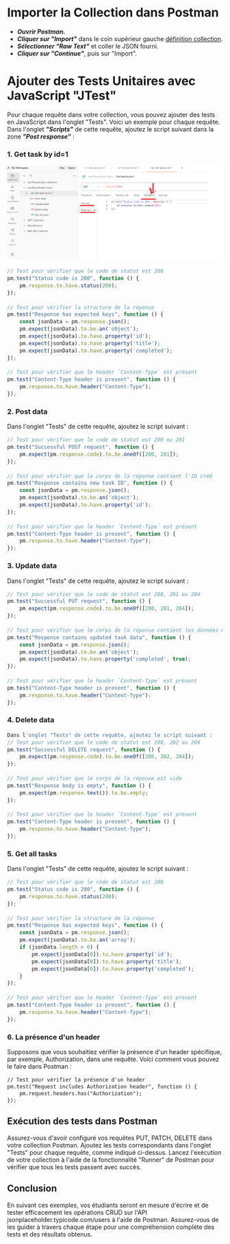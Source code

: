 # Importer la Collection dans Postman

- ***Ouvrir Postman.***
- ***Cliquer sur "Import"*** dans le coin supérieur gauche [définition collection](https://github.com/bejaouibechir/WebApiTestExamples/blob/bejaouibechir-jtest-post-response/JsonPlaceHolder%20tasks.postman_collection.json).
- ***Sélectionner "Raw Text"*** et coller le JSON fourni.
- ***Cliquer sur "Continue"***, puis sur "Import".

# Ajouter des Tests Unitaires avec JavaScript "JTest"

Pour chaque requête dans votre collection, vous pouvez ajouter des tests en JavaScript dans l'onglet "Tests". Voici un exemple pour chaque requête.
Dans l'onglet ***"Scripts"*** de cette requête, ajoutez le script suivant dans la zone ***"Post response"*** :

### 1. Get task by id=1

![Zone Scripts](https://github.com/bejaouibechir/WebApiTestExamples/blob/bejaouibechir-jtest-post-response/3.png)

```javascript
// Test pour vérifier que le code de statut est 200
pm.test("Status code is 200", function () {
    pm.response.to.have.status(200);
});

// Test pour vérifier la structure de la réponse
pm.test("Response has expected keys", function () {
    const jsonData = pm.response.json();
    pm.expect(jsonData).to.be.an('object');
    pm.expect(jsonData).to.have.property('id');
    pm.expect(jsonData).to.have.property('title');
    pm.expect(jsonData).to.have.property('completed');
});

// Test pour vérifier que le header `Content-Type` est présent
pm.test("Content-Type header is present", function () {
    pm.response.to.have.header("Content-Type");
});

```
### 2. Post data

Dans l'onglet "Tests" de cette requête, ajoutez le script suivant :
```javascript
// Test pour vérifier que le code de statut est 200 ou 201
pm.test("Successful POST request", function () {
    pm.expect(pm.response.code).to.be.oneOf([200, 201]);
});

// Test pour vérifier que le corps de la réponse contient l'ID créé
pm.test("Response contains new task ID", function () {
    const jsonData = pm.response.json();
    pm.expect(jsonData).to.be.an('object');
    pm.expect(jsonData).to.have.property('id');
});

// Test pour vérifier que le header `Content-Type` est présent
pm.test("Content-Type header is present", function () {
    pm.response.to.have.header("Content-Type");
});

```
### 3. Update data
Dans l'onglet "Tests" de cette requête, ajoutez le script suivant :

``` Javascript
// Test pour vérifier que le code de statut est 200, 201 ou 204
pm.test("Successful PUT request", function () {
    pm.expect(pm.response.code).to.be.oneOf([200, 201, 204]);
});

// Test pour vérifier que le corps de la réponse contient les données mises à jour
pm.test("Response contains updated task data", function () {
    const jsonData = pm.response.json();
    pm.expect(jsonData).to.be.an('object');
    pm.expect(jsonData).to.have.property('completed', true);
});

// Test pour vérifier que le header `Content-Type` est présent
pm.test("Content-Type header is present", function () {
    pm.response.to.have.header("Content-Type");
});

```
### 4. Delete data
``` javascript
Dans l'onglet "Tests" de cette requête, ajoutez le script suivant :
// Test pour vérifier que le code de statut est 200, 202 ou 204
pm.test("Successful DELETE request", function () {
    pm.expect(pm.response.code).to.be.oneOf([200, 202, 204]);
});

// Test pour vérifier que le corps de la réponse est vide
pm.test("Response body is empty", function () {
    pm.expect(pm.response.text()).to.be.empty;
});

// Test pour vérifier que le header `Content-Type` est présent
pm.test("Content-Type header is present", function () {
    pm.response.to.have.header("Content-Type");
});
```
### 5. Get all tasks
Dans l'onglet "Tests" de cette requête, ajoutez le script suivant :

``` javascript
// Test pour vérifier que le code de statut est 200
pm.test("Status code is 200", function () {
    pm.response.to.have.status(200);
});

// Test pour vérifier la structure de la réponse
pm.test("Response has expected keys", function () {
    const jsonData = pm.response.json();
    pm.expect(jsonData).to.be.an('array');
    if (jsonData.length > 0) {
        pm.expect(jsonData[0]).to.have.property('id');
        pm.expect(jsonData[0]).to.have.property('title');
        pm.expect(jsonData[0]).to.have.property('completed');
    }
});

// Test pour vérifier que le header `Content-Type` est présent
pm.test("Content-Type header is present", function () {
    pm.response.to.have.header("Content-Type");
});

```

### 6. La présence d'un header 

Supposons que vous souhaitiez vérifier la présence d'un header spécifique, par exemple, Authorization, dans une requête. Voici comment vous pouvez le faire dans Postman :

``` javacript
// Test pour vérifier la présence d'un header
pm.test("Request includes Authorization header", function () {
    pm.request.headers.has("Authorization");
});

```

## Exécution des tests dans Postman
Assurez-vous d'avoir configuré vos requêtes PUT, PATCH, DELETE dans votre collection Postman.
Ajoutez les tests correspondants dans l'onglet "Tests" pour chaque requête, comme indiqué ci-dessus.
Lancez l'exécution de votre collection à l'aide de la fonctionnalité "Runner" de Postman pour vérifier que tous les tests passent avec succès.
## Conclusion
En suivant ces exemples, vos étudiants seront en mesure d'écrire et de tester efficacement les opérations CRUD sur l'API jsonplaceholder.typicode.com/users à l'aide de Postman. Assurez-vous de les guider à travers chaque étape pour une compréhension complète des tests et des résultats obtenus.





